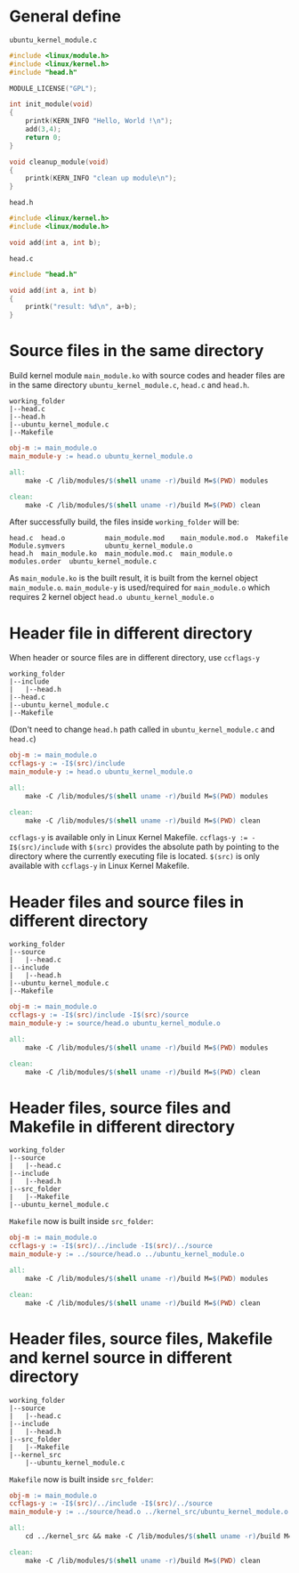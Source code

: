 # General define

``ubuntu_kernel_module.c``

```c
#include <linux/module.h>
#include <linux/kernel.h>
#include "head.h"

MODULE_LICENSE("GPL");

int init_module(void)
{
	printk(KERN_INFO "Hello, World !\n");
	add(3,4);
	return 0;
}

void cleanup_module(void)
{
	printk(KERN_INFO "clean up module\n");
}
```

``head.h``
```c
#include <linux/kernel.h>
#include <linux/module.h>

void add(int a, int b);
```

``head.c``

```c
#include "head.h"

void add(int a, int b)
{
    printk("result: %d\n", a+b);
}
```
# Source files in the same directory

Build kernel module ``main_module.ko`` with source codes and header files are in the same directory ``ubuntu_kernel_module.c``, ``head.c`` and ``head.h``.

```
working_folder
|--head.c
|--head.h
|--ubuntu_kernel_module.c
|--Makefile
```

```Makefile
obj-m := main_module.o
main_module-y := head.o ubuntu_kernel_module.o

all:
	make -C /lib/modules/$(shell uname -r)/build M=$(PWD) modules

clean:
	make -C /lib/modules/$(shell uname -r)/build M=$(PWD) clean
```

After successfully build, the files inside ``working_folder`` will be:

```
head.c  head.o          main_module.mod    main_module.mod.o  Makefile       Module.symvers          ubuntu_kernel_module.o
head.h  main_module.ko  main_module.mod.c  main_module.o      modules.order  ubuntu_kernel_module.c
```

As ``main_module.ko`` is the built result, it is built from the kernel object ``main_module.o``. ``main_module-y`` is used/required for ``main_module.o`` which requires 2 kernel object ``head.o ubuntu_kernel_module.o``

# Header file in different directory

When header or source files are in different directory, use ``ccflags-y``

```
working_folder
|--include
|   |--head.h
|--head.c
|--ubuntu_kernel_module.c
|--Makefile
```

(Don't need to change ``head.h`` path called in ``ubuntu_kernel_module.c`` and ``head.c``)

```Makefile
obj-m := main_module.o
ccflags-y := -I$(src)/include
main_module-y := head.o ubuntu_kernel_module.o

all:
	make -C /lib/modules/$(shell uname -r)/build M=$(PWD) modules

clean:
	make -C /lib/modules/$(shell uname -r)/build M=$(PWD) clean
```

``ccflags-y`` is available only in Linux Kernel Makefile. ``ccflags-y := -I$(src)/include`` with ``$(src)`` provides the absolute path by pointing to the directory where the currently executing file is located. ``$(src)`` is only available with ``ccflags-y`` in Linux Kernel Makefile.

# Header files and source files in different directory

```
working_folder
|--source
|   |--head.c
|--include
|   |--head.h
|--ubuntu_kernel_module.c
|--Makefile
```

```Makefile
obj-m := main_module.o
ccflags-y := -I$(src)/include -I$(src)/source
main_module-y := source/head.o ubuntu_kernel_module.o

all:
	make -C /lib/modules/$(shell uname -r)/build M=$(PWD) modules

clean:
	make -C /lib/modules/$(shell uname -r)/build M=$(PWD) clean
```
# Header files, source files and Makefile in different directory
```
working_folder
|--source
|   |--head.c
|--include
|   |--head.h
|--src_folder
|   |--Makefile
|--ubuntu_kernel_module.c
```
``Makefile`` now is built inside ``src_folder``:
```Makefile
obj-m := main_module.o
ccflags-y := -I$(src)/../include -I$(src)/../source
main_module-y := ../source/head.o ../ubuntu_kernel_module.o

all:
	make -C /lib/modules/$(shell uname -r)/build M=$(PWD) modules

clean:
	make -C /lib/modules/$(shell uname -r)/build M=$(PWD) clean
```
# Header files, source files, Makefile and kernel source in different directory
```
working_folder
|--source
|   |--head.c
|--include
|   |--head.h
|--src_folder
|   |--Makefile
|--kernel_src
	|--ubuntu_kernel_module.c
```
``Makefile`` now is built inside ``src_folder``:
```Makefile
obj-m := main_module.o
ccflags-y := -I$(src)/../include -I$(src)/../source
main_module-y := ../source/head.o ../kernel_src/ubuntu_kernel_module.o

all:
	cd ../kernel_src && make -C /lib/modules/$(shell uname -r)/build M=$(PWD) modules

clean:
	make -C /lib/modules/$(shell uname -r)/build M=$(PWD) clean
```